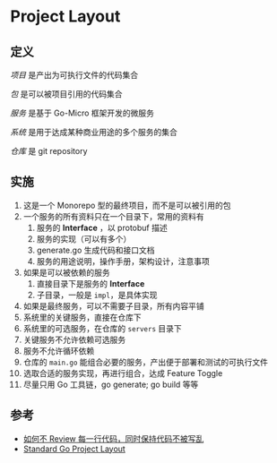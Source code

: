 # Project Layout

## 定义

*项目* 是产出为可执行文件的代码集合

*包* 是可以被项目引用的代码集合

*服务* 是基于 Go-Micro 框架开发的微服务

*系统* 是用于达成某种商业用途的多个服务的集合

*仓库* 是 git repository

## 实施

1. 这是一个 Monorepo 型的最终项目，而不是可以被引用的包
2. 一个服务的所有资料只在一个目录下，常用的资料有
    1. 服务的 **Interface** ，以 protobuf 描述
    2. 服务的实现（可以有多个）
    3. generate.go 生成代码和接口文档
    4. 服务的用途说明，操作手册，架构设计，注意事项
3. 如果是可以被依赖的服务
    1. 直接目录下是服务的 **Interface**
    2. 子目录，一般是 `impl`，是具体实现
4. 如果是最终服务，可以不需要子目录，所有内容平铺
5. 系统里的关键服务，直接在仓库下
6. 系统里的可选服务，在仓库的 `servers` 目录下
7. 关键服务不允许依赖可选服务
8. 服务不允许循环依赖
9. 仓库的 `main.go` 能组合必要的服务，产出便于部署和测试的可执行文件
10. 选取合适的服务实现，再进行组合，达成 Feature Toggle
11. 尽量只用 Go 工具链，go generate; go build 等等

## 参考

* [如何不 Review 每一行代码，同时保持代码不被写乱](https://mp.weixin.qq.com/s/UtBkJYpQHIvRQ_AQnzxxMw)
* [Standard Go Project Layout](https://github.com/golang-standards/project-layout)
